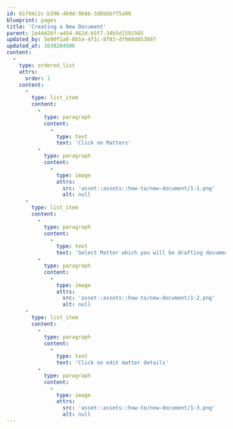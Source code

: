 ```yaml
---
id: 61f84c2c-b396-4b9d-9b6b-3dbb6bff5a90
blueprint: pages
title: 'Creating a New Document'
parent: 2e44d26f-a454-462d-b5f7-34b5d1591565
updated_by: 5e00f1a0-8b5a-4f1c-8f03-df968d853897
updated_at: 1638204506
content:
  -
    type: ordered_list
    attrs:
      order: 1
    content:
      -
        type: list_item
        content:
          -
            type: paragraph
            content:
              -
                type: text
                text: 'Click on Matters'
          -
            type: paragraph
            content:
              -
                type: image
                attrs:
                  src: 'asset::assets::how-to/new-document/1-1.png'
                  alt: null
      -
        type: list_item
        content:
          -
            type: paragraph
            content:
              -
                type: text
                text: 'Select Matter which you will be drafting documents'
          -
            type: paragraph
            content:
              -
                type: image
                attrs:
                  src: 'asset::assets::how-to/new-document/1-2.png'
                  alt: null
      -
        type: list_item
        content:
          -
            type: paragraph
            content:
              -
                type: text
                text: 'Click on edit matter details'
          -
            type: paragraph
            content:
              -
                type: image
                attrs:
                  src: 'asset::assets::how-to/new-document/1-3.png'
                  alt: null
---
```


